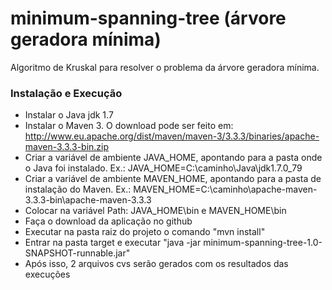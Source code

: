 # minimum-spanning-tree (árvore geradora mínima)

Algoritmo de Kruskal para resolver o problema da árvore geradora mínima.

### Instalação e Execução

* Instalar o Java jdk 1.7
* Instalar o Maven 3. O download pode ser feito em: http://www.eu.apache.org/dist/maven/maven-3/3.3.3/binaries/apache-maven-3.3.3-bin.zip
* Criar a variável de ambiente JAVA_HOME, apontando para a pasta onde o Java foi instalado. Ex.: JAVA_HOME=C:\caminho\Java\jdk1.7.0_79
* Criar a variável de ambiente MAVEN_HOME, apontando para a pasta de instalação do Maven. Ex.: MAVEN_HOME=C:\caminho\apache-maven-3.3.3-bin\apache-maven-3.3.3
* Colocar na variável Path: JAVA_HOME\bin e MAVEN_HOME\bin
* Faça o download da aplicação no github
* Executar na pasta raiz do projeto o comando "mvn install"
* Entrar na pasta target e executar "java -jar minimum-spanning-tree-1.0-SNAPSHOT-runnable.jar"
* Após isso, 2 arquivos cvs serão gerados com os resultados das execuções


